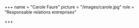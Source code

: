 +++
name = "Carole Faure"
picture = "/images/carole.jpg"
role = "Responsable relations entreprises"

+++
